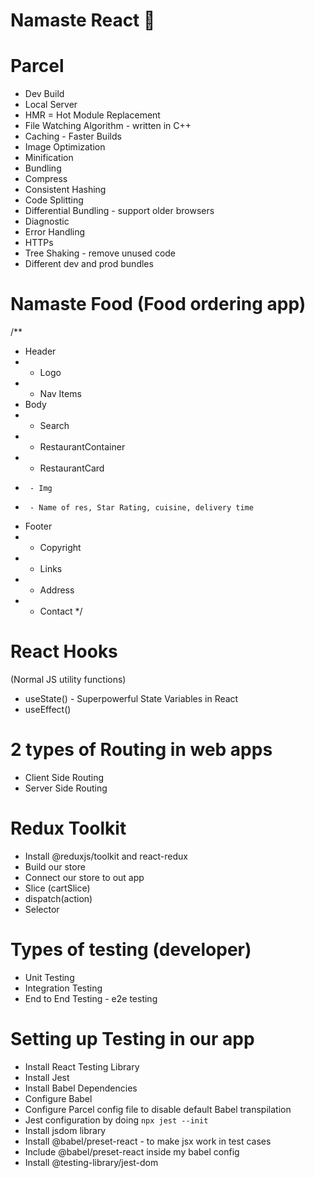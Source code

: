 # Namaste React 🚀

# Parcel

- Dev Build
- Local Server
- HMR = Hot Module Replacement
- File Watching Algorithm - written in C++
- Caching - Faster Builds
- Image Optimization
- Minification
- Bundling
- Compress
- Consistent Hashing
- Code Splitting
- Differential Bundling - support older browsers
- Diagnostic
- Error Handling
- HTTPs
- Tree Shaking - remove unused code
- Different dev and prod bundles

# Namaste Food (Food ordering app)

/\*\*

- Header
- - Logo
- - Nav Items
- Body
- - Search
- - RestaurantContainer
- - RestaurantCard
-      - Img
-      - Name of res, Star Rating, cuisine, delivery time
- Footer
- - Copyright
- - Links
- - Address
- - Contact
    \*/

# React Hooks

(Normal JS utility functions)

- useState() - Superpowerful State Variables in React
- useEffect()

# 2 types of Routing in web apps

- Client Side Routing
- Server Side Routing

# Redux Toolkit

- Install @reduxjs/toolkit and react-redux
- Build our store
- Connect our store to out app
- Slice (cartSlice)
- dispatch(action)
- Selector

# Types of testing (developer)

- Unit Testing
- Integration Testing
- End to End Testing - e2e testing

# Setting up Testing in our app

- Install React Testing Library
- Install Jest
- Install Babel Dependencies
- Configure Babel
- Configure Parcel config file to disable default Babel transpilation
- Jest configuration by doing `npx jest --init`
- Install jsdom library
- Install @babel/preset-react - to make jsx work in test cases
- Include @babel/preset-react inside my babel config
- Install @testing-library/jest-dom
